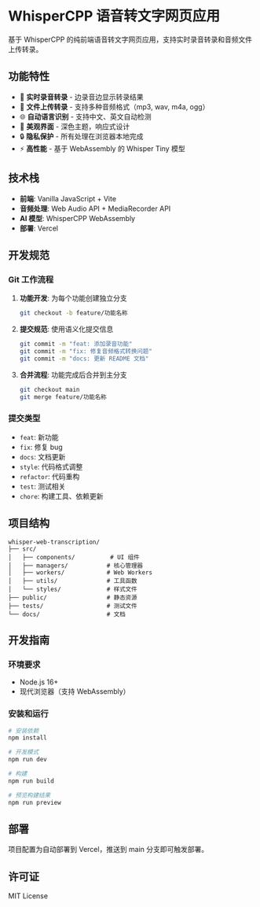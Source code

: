 # WhisperCPP 语音转文字网页应用

基于 WhisperCPP 的纯前端语音转文字网页应用，支持实时录音转录和音频文件上传转录。

## 功能特性

- 🎤 **实时录音转录** - 边录音边显示转录结果
- 📁 **文件上传转录** - 支持多种音频格式（mp3, wav, m4a, ogg）
- 🌐 **自动语言识别** - 支持中文、英文自动检测
- 🎨 **美观界面** - 深色主题，响应式设计
- 🔒 **隐私保护** - 所有处理在浏览器本地完成
- ⚡ **高性能** - 基于 WebAssembly 的 Whisper Tiny 模型

## 技术栈

- **前端**: Vanilla JavaScript + Vite
- **音频处理**: Web Audio API + MediaRecorder API
- **AI 模型**: WhisperCPP WebAssembly
- **部署**: Vercel

## 开发规范

### Git 工作流程

1. **功能开发**: 为每个功能创建独立分支
   ```bash
   git checkout -b feature/功能名称
   ```

2. **提交规范**: 使用语义化提交信息
   ```bash
   git commit -m "feat: 添加录音功能"
   git commit -m "fix: 修复音频格式转换问题"
   git commit -m "docs: 更新 README 文档"
   ```

3. **合并流程**: 功能完成后合并到主分支
   ```bash
   git checkout main
   git merge feature/功能名称
   ```

### 提交类型

- `feat`: 新功能
- `fix`: 修复 bug
- `docs`: 文档更新
- `style`: 代码格式调整
- `refactor`: 代码重构
- `test`: 测试相关
- `chore`: 构建工具、依赖更新

## 项目结构

```
whisper-web-transcription/
├── src/
│   ├── components/          # UI 组件
│   ├── managers/           # 核心管理器
│   ├── workers/            # Web Workers
│   ├── utils/              # 工具函数
│   └── styles/             # 样式文件
├── public/                 # 静态资源
├── tests/                  # 测试文件
└── docs/                   # 文档
```

## 开发指南

### 环境要求

- Node.js 16+
- 现代浏览器（支持 WebAssembly）

### 安装和运行

```bash
# 安装依赖
npm install

# 开发模式
npm run dev

# 构建
npm run build

# 预览构建结果
npm run preview
```

## 部署

项目配置为自动部署到 Vercel，推送到 main 分支即可触发部署。

## 许可证

MIT License